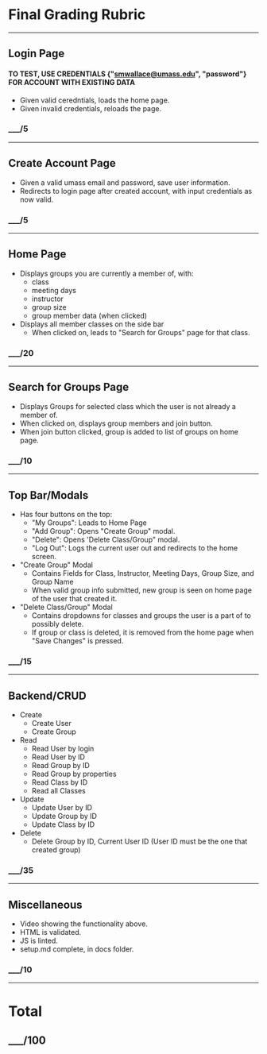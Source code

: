 # Final Grading Rubric #
---

## Login Page ##

#### TO TEST, USE CREDENTIALS {"smwallace@umass.edu", "password"} FOR ACCOUNT WITH EXISTING DATA

- Given valid ceredntials, loads the home page.
- Given invalid credentials, reloads the page.

### ___/5 ###

---

## Create Account Page ##

- Given a valid umass email and password, save user information.
- Redirects to login page after created account, with input credentials as now valid.

### ___/5 ###

---

## Home Page ##

* Displays groups you are currently a member of, with:
    * class
    * meeting days
    * instructor 
    * group size 
    * group member data (when clicked)
* Displays all member classes on the side bar
    * When clicked on, leads to "Search for Groups" page for that class.

### ___/20 ###

---

## Search for Groups Page ##

* Displays Groups for selected class which the user is not already a member of.
* When clicked on, displays group members and join button.
* When join button clicked, group is added to list of groups on home page.

### ___/10 ###

---

## Top Bar/Modals ##

* Has four buttons on the top:
    * "My Groups": Leads to Home Page
    * "Add Group": Opens "Create Group" modal. 
    * "Delete": Opens 'Delete Class/Group" modal.
    * "Log Out": Logs the current user out and redirects to the home screen.
* "Create Group" Modal
    * Contains Fields for Class, Instructor, Meeting Days, Group Size, and Group Name
    * When valid group info submitted, new group is seen on home page of the user that created it.
* "Delete Class/Group" Modal
    * Contains dropdowns for classes and groups the user is a part of to possibly delete.
    * If group or class is deleted, it is removed from the home page when "Save Changes" is pressed.

### ___/15 ###

---


## Backend/CRUD ##

* Create
    * Create User
    * Create Group
* Read
    * Read User by login
    * Read User by ID
    * Read Group by ID
    * Read Group by properties
    * Read Class by ID
    * Read all Classes
* Update
    * Update User by ID
    * Update Group by ID
    * Update Class by ID
* Delete
    * Delete Group by ID, Current User ID (User ID must be the one that created group)

### ___/35 ###

---

## Miscellaneous ##

* Video showing the functionality above.
* HTML is validated.
* JS is linted.
* setup.md complete, in docs folder.


### ___/10 ###

---


# Total #

## ___/100 ##


